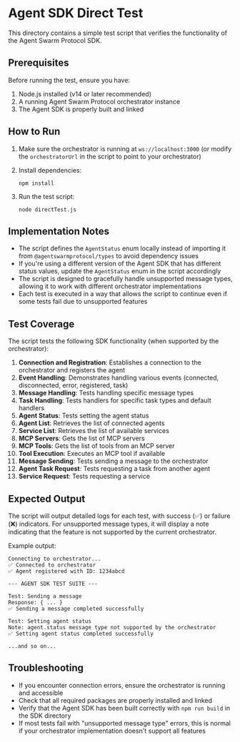# Agent SDK Direct Test

This directory contains a simple test script that verifies the functionality of the Agent Swarm Protocol SDK.

## Prerequisites

Before running the test, ensure you have:

1. Node.js installed (v14 or later recommended)
2. A running Agent Swarm Protocol orchestrator instance
3. The Agent SDK is properly built and linked

## How to Run

1. Make sure the orchestrator is running at `ws://localhost:3000` (or modify the `orchestratorUrl` in the script to point to your orchestrator)

2. Install dependencies:
   ```
   npm install
   ```

3. Run the test script:
   ```
   node directTest.js
   ```

## Implementation Notes

- The script defines the `AgentStatus` enum locally instead of importing it from `@agentswarmprotocol/types` to avoid dependency issues
- If you're using a different version of the Agent SDK that has different status values, update the `AgentStatus` enum in the script accordingly
- The script is designed to gracefully handle unsupported message types, allowing it to work with different orchestrator implementations
- Each test is executed in a way that allows the script to continue even if some tests fail due to unsupported features

## Test Coverage

The script tests the following SDK functionality (when supported by the orchestrator):

1. **Connection and Registration**: Establishes a connection to the orchestrator and registers the agent
2. **Event Handling**: Demonstrates handling various events (connected, disconnected, error, registered, task)
3. **Message Handling**: Tests handling specific message types
4. **Task Handling**: Tests handlers for specific task types and default handlers
5. **Agent Status**: Tests setting the agent status
6. **Agent List**: Retrieves the list of connected agents
7. **Service List**: Retrieves the list of available services
8. **MCP Servers**: Gets the list of MCP servers
9. **MCP Tools**: Gets the list of tools from an MCP server
10. **Tool Execution**: Executes an MCP tool if available
11. **Message Sending**: Tests sending a message to the orchestrator
12. **Agent Task Request**: Tests requesting a task from another agent
13. **Service Request**: Tests requesting a service

## Expected Output

The script will output detailed logs for each test, with success (✅) or failure (❌) indicators. For unsupported message types, it will display a note indicating that the feature is not supported by the current orchestrator.

Example output:
```
Connecting to orchestrator...
✅ Connected to orchestrator
✅ Agent registered with ID: 1234abcd

--- AGENT SDK TEST SUITE ---

Test: Sending a message
Response: { ... }
✅ Sending a message completed successfully

Test: Setting agent status
Note: agent.status message type not supported by the orchestrator
✅ Setting agent status completed successfully

...and so on...
```

## Troubleshooting

- If you encounter connection errors, ensure the orchestrator is running and accessible
- Check that all required packages are properly installed and linked
- Verify that the Agent SDK has been built correctly with `npm run build` in the SDK directory
- If most tests fail with "unsupported message type" errors, this is normal if your orchestrator implementation doesn't support all features 